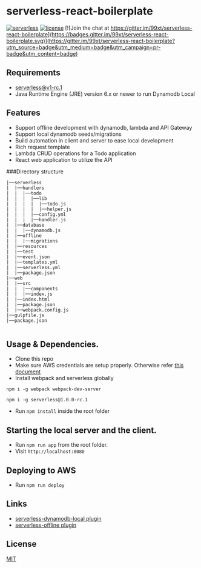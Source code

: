 serverless-react-boilerplate
============================

[![serverless](http://public.serverless.com/badges/v3.svg)](http://www.serverless.com)
[![license](https://img.shields.io/npm/l/serverless-dynamodb-local.svg)](https://opensource.org/licenses/MIT)
[![Join the chat at https://gitter.im/99xt/serverless-react-boilerplate](https://badges.gitter.im/99xt/serverless-react-boilerplate.svg)](https://gitter.im/99xt/serverless-react-boilerplate?utm_source=badge&utm_medium=badge&utm_campaign=pr-badge&utm_content=badge)

## Requirements
* serverless@v1-rc.1
* Java Runtime Engine (JRE) version 6.x or newer to run Dynamodb Local

## Features
* Support offline development with dynamodb, lambda and API Gateway
* Support local dynamodb seeds/migrations
* Build automation in client and server to ease local development
* Rich request template
* Lambda CRUD operations for a Todo application
* React web application to utilize the API

###Directory structure
```
|──serverless
|  |──handlers
|  |  |──todo
|  |  |  |──lib
|  |  |  |  |──todo.js
|  |  |  |  |──helper.js
|  |  |  |──config.yml
|  |  |  |──handler.js
|  |──database
|  |  |──dynamodb.js
|  |──offline
|  |  |──migrations
|  |──resources
|  |──test
|  |──event.json
|  |──templates.yml
|  |──serverless.yml
|  |──package.json
|──web
|  |──src
|  |  |──components
|  |  |──index.js
|  |──index.html
|  |──package.json
|  |──webpack.config.js
|──gulpfile.js
|──package.json


```
## Usage & Dependencies.
* Clone this repo
* Make sure AWS credentials are setup properly. Otherwise refer [this document](http://docs.aws.amazon.com/cli/latest/userguide/cli-chap-getting-started.html)
* Install webpack and serverless globally
 ```
 npm i -g webpack webpack-dev-server
 
 npm i -g serverless@1.0.0-rc.1
 ```
* Run `npm install` inside the root folder

## Starting the local server and the client.

* Run `npm run app` from the root folder.
* Visit `http://localhost:8080`

## Deploying to AWS

* Run `npm run deploy`


## Links
* [serverless-dynamodb-local plugin](https://github.com/99xt/serverless-dynamodb-local)
* [serverless-offline plugin](https://github.com/dherault/serverless-offline)


## License
  [MIT](LICENSE)
